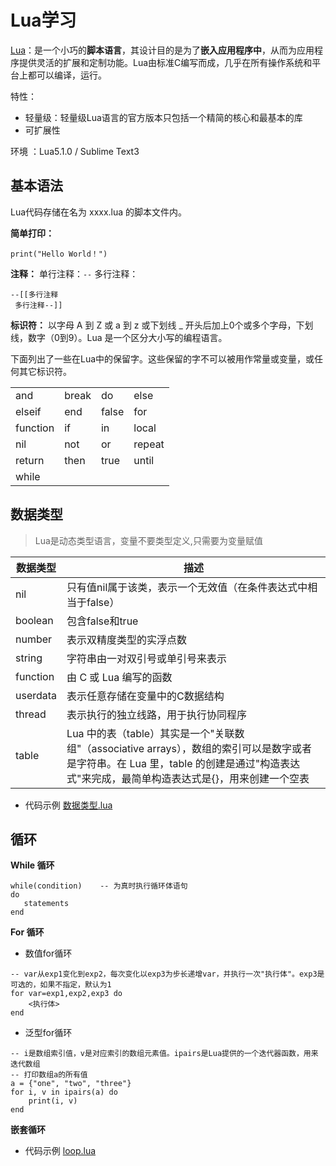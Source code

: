 # Lua学习
[Lua](https://baike.baidu.com/item/lua/7570719?fr=aladdin)：是一个小巧的**脚本语言**，其设计目的是为了**嵌入应用程序中**，从而为应用程序提供灵活的扩展和定制功能。Lua由标准C编写而成，几乎在所有操作系统和平台上都可以编译，运行。

特性：
- 轻量级：轻量级Lua语言的官方版本只包括一个精简的核心和最基本的库
- 可扩展性

环境 ：Lua5.1.0 / Sublime Text3

## 基本语法
Lua代码存储在名为 xxxx.lua 的脚本文件内。

**简单打印：**
```
print("Hello World！")
```

**注释：**
单行注释：`--`
多行注释：
```
--[[多行注释
 多行注释--]]
```

**标识符：**
以字母 A 到 Z 或 a 到 z 或下划线 _ 开头后加上0个或多个字母，下划线，数字（0到9）。Lua 是一个区分大小写的编程语言。

下面列出了一些在Lua中的保留字。这些保留的字不可以被用作常量或变量，或任何其它标识符。

|  |  |  |  |
|--|--|--|--|
|and     |break |do    |else  |
|elseif	 |end	|false |for   |
|function|if    |in    |local |
|nil	 |not	|or	   |repeat|
|return  |then  |true  |until |
|while   |

## 数据类型
> Lua是动态类型语言，变量不要类型定义,只需要为变量赋值

| 数据类型    |  描述   |
|------------|---------|
|nil	 |只有值nil属于该类，表示一个无效值（在条件表达式中相当于false） |
|boolean |包含false和true|
|number	 |表示双精度类型的实浮点数|
|string	 |字符串由一对双引号或单引号来表示|
|function	|由 C 或 Lua 编写的函数|
|userdata	|表示任意存储在变量中的C数据结构|
|thread 	|表示执行的独立线路，用于执行协同程序|
|table	 |Lua 中的表（table）其实是一个"关联数组"（associative arrays），数组的索引可以是数字或者是字符串。在 Lua 里，table 的创建是通过"构造表达式"来完成，最简单构造表达式是{}，用来创建一个空表|

- 代码示例 [数据类型.lua](https://github.com/SouthBegonia/Codes_2018/blob/master/Lua/数据类型.lua)

## 循环
**While 循环**
```
while(condition)	-- 为真时执行循环体语句
do
   statements
end
```

**For 循环**
- 数值for循环
```
-- var从exp1变化到exp2，每次变化以exp3为步长递增var，并执行一次"执行体"。exp3是可选的，如果不指定，默认为1
for var=exp1,exp2,exp3 do  
    <执行体>  
end
```

- 泛型for循环
```
-- i是数组索引值，v是对应索引的数组元素值。ipairs是Lua提供的一个迭代器函数，用来迭代数组
-- 打印数组a的所有值  
a = {"one", "two", "three"}
for i, v in ipairs(a) do
    print(i, v)
end 
```

**嵌套循环**
- 代码示例 [loop.lua](https://github.com/SouthBegonia/Codes_2018/blob/master/Lua/loop.lua)